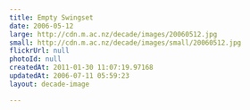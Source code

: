 ```yaml
---
title: Empty Swingset
date: 2006-05-12
large: http://cdn.m.ac.nz/decade/images/20060512.jpg
small: http://cdn.m.ac.nz/decade/images/small/20060512.jpg
flickrUrl: null
photoId: null
createdAt: 2011-01-30 11:07:19.97168
updatedAt: 2006-07-11 05:59:23
layout: decade-image

---
```


